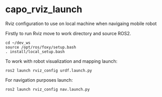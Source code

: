 # capo_rviz_launch
Rviz configuration to use on local machine when navigaing mobile robot


Firstly to run Rviz move to work directory and source ROS2.
```
cd ~/dev_ws
source /opt/ros/foxy/setup.bash
. install/local_setup.bash
```

To work with robot visualization and mapping launch:
```
ros2 launch rviz_config urdf.launch.py
```

For navigation purposes launch:
```
ros2 launch rviz_config nav.launch.py
```
